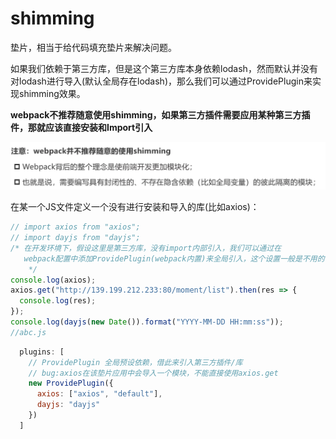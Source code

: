 # shimming

垫片，相当于给代码填充垫片来解决问题。

如果我们依赖于第三方库，但是这个第三方库本身依赖lodash，然而默认并没有对lodash进行导入(默认全局存在lodash)，那么我们可以通过ProvidePlugin来实现shimming效果。

**webpack不推荐随意使用shimming，如果第三方插件需要应用某种第三方插件，那就应该直接安装和Import引入**

<img src="./readme.assets/image-20231213221745739.png" alt="image-20231213221745739" style="zoom:200%;" />

在某一个JS文件定义一个没有进行安装和导入的库(比如axios)：

```js
// import axios from "axios";
// import dayjs from "dayjs";
/* 在开发环境下，假设这里是第三方库，没有import内部引入，我们可以通过在
   webpack配置中添加ProvidePlugin(webpack内置)来全局引入，这个设置一般是不用的
    */
console.log(axios);
axios.get("http://139.199.212.233:80/moment/list").then(res => {
  console.log(res);
});
console.log(dayjs(new Date()).format("YYYY-MM-DD HH:mm:ss"));
//abc.js
```

```js
  plugins: [
    // ProvidePlugin 全局预设依赖，借此来引入第三方插件/库
    // bug:axios在该垫片应用中会导入一个模块，不能直接使用axios.get
    new ProvidePlugin({
      axios: ["axios", "default"],
      dayjs: "dayjs"
    })
  ]
```

